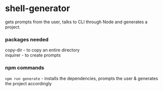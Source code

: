 # shell-generator
gets prompts from the user, talks to CLI through Node and generates a project.

### packages needed 
copy-dir - to copy an entire directory</br>
inquirer - to create prompts

### npm commands 
`npm run generate` - installs the dependencies, prompts the user & generates the project accordingly
